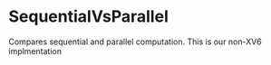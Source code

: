 # SequentialVsParallel
Compares sequential and parallel computation. This is our non-XV6 implmentation
